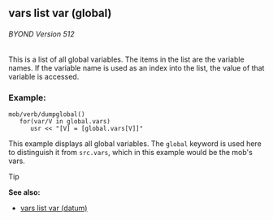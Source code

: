 ## vars list var (global) 
###### BYOND Version 512

This is a list of all global variables. The items in the list
are the variable names. If the variable name is used as an index into
the list, the value of that variable is accessed.
### Example:

``` dm
mob/verb/dumpglobal()
   for(var/V in global.vars)
      usr << "[V] = [global.vars[V]]"
```

This example displays all global variables. The `global` keyword is used here to
distinguish it from `src.vars`, which in this example would be the
mob\'s vars.

> [!TIP] 
> **See also:**
> +   [vars list var (datum)](/ref/datum/var/vars.md) 